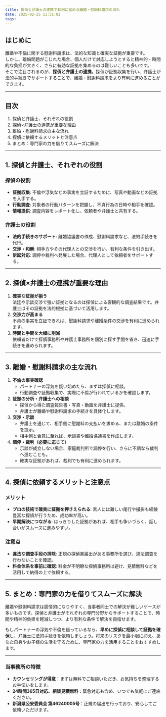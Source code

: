 ```yaml
---
title: 探偵と弁護士の連携で有利に進める離婚・慰謝料請求の流れ
date: 2025-02-25 11:51:02
tags:
---
```


## **はじめに**

離婚や不倫に関する慰謝料請求は、法的な知識と確実な証拠が重要です。  
しかし、離婚問題がこじれた場合、個人だけで対応しようとすると精神的・時間的な負担が大きく、さらに有効な証拠を集めるのは難しいことも多いです。  
そこで注目されるのが、**探偵と弁護士の連携**。探偵が証拠収集を行い、弁護士が法的手続きでサポートすることで、離婚・慰謝料請求をより有利に進めることができます。

---

## **目次**

1. 探偵と弁護士、それぞれの役割
2. 探偵×弁護士の連携が重要な理由
3. 離婚・慰謝料請求の主な流れ
4. 探偵に依頼するメリットと注意点
5. まとめ：専門家の力を借りてスムーズに解決

---

## **1\. 探偵と弁護士、それぞれの役割**

### **探偵の役割**

* **証拠収集**: 不倫や浮気などの事実を立証するために、写真や動画などの証拠を入手する。
* **行動調査**: 対象者の行動パターンを把握し、不貞行為の日時や相手を確認。
* **情報提供**: 調査内容をレポート化し、依頼者や弁護士と共有する。

### **弁護士の役割**

* **法的手続きのサポート**: 離婚協議書の作成、慰謝料請求など、法的手続きを代行。
* **交渉・和解**: 相手方やその代理人との交渉を行い、有利な条件を引き出す。
* **訴訟対応**: 調停や裁判へ発展した場合、代理人として依頼者をサポートする。

---

## **2\. 探偵×弁護士の連携が重要な理由**

1. **確実な証拠が揃う**  
   法廷や示談交渉で強い証拠となるのは探偵による客観的な調査結果です。弁護士はその証拠を法的根拠に基づいて活用します。
2. **交渉力が高まる**  
   不貞の事実を立証できれば、慰謝料請求や離婚条件の交渉を有利に進められます。
3. **時間と手間を大幅に削減**  
   依頼者だけで探偵事務所や弁護士事務所を個別に探す手間を省き、迅速に手続きを進められます。

---

## **3\. 離婚・慰謝料請求の主な流れ**

1. **不倫の事実確認**
    * パートナーの浮気を疑い始めたら、まずは探偵に相談。
    * 行動調査や証拠収集で、実際に不倫が行われているかを確認します。
2. **証拠の分析・弁護士への相談**
    * 探偵から得た調査報告書・写真・動画を弁護士に提供。
    * 弁護士が離婚や慰謝料請求の手続きを具体化します。
3. **交渉・示談**
    * 弁護士を通じて、相手側に慰謝料の支払いを求める、または離婚の条件を提示。
    * 相手側と合意に至れば、示談書や離婚協議書を作成します。
4. **調停・裁判（必要に応じて）**
    * 示談が成立しない場合、家庭裁判所で調停を行い、さらに不調なら裁判へ進むことも。
    * 確実な証拠があれば、裁判でも有利に進められます。

---

## **4\. 探偵に依頼するメリットと注意点**

### **メリット**

* **プロの技術で確実に証拠を押さえられる**: 素人には難しい尾行や撮影も経験豊富な探偵が行うため、成功率が高い。
* **早期解決につながる**: はっきりした証拠があれば、相手も争いづらく、話し合いがスムーズに進みやすい。

### **注意点**

* **違法な調査手段の排除**: 正規の探偵業届出がある事務所を選び、違法調査を行わないことを確認。
* **料金体系を事前に確認**: 料金が不明瞭な探偵事務所は避け、見積無料などを活用して納得の上で依頼する。

---

## **5\. まとめ：専門家の力を借りてスムーズに解決**

離婚や慰謝料請求は感情的になりやすく、当事者同士での解決が難しいケースが多いものです。探偵と弁護士がそれぞれの専門分野からサポートすることで、時間や精神的負担を軽減しつつ、より有利な条件で解決を目指せます。

もしパートナーの浮気や不倫を疑っているなら、**早めに探偵に相談して証拠を確保**し、弁護士に法的手続きを依頼しましょう。将来のリスクを最小限に抑え、あなた自身やお子様の生活を守るために、専門家の力を活用することをおすすめします。

---

### **当事務所の特徴**

* **カウンセリングが得意**：まずは無料でご相談いただき、お気持ちを整理するお手伝いをします。
* **24時間365日対応、相談見積無料**：緊急対応も含め、いつでも気軽にご連絡ください。
* **新潟県公安委員会 第46240005号**：正規の届出を行っており、安心してご依頼いただけます。

